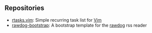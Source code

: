 ## Repositories
- [rtasks.vim](https://github.com/mschwld/rtasks.vim): Simple recurring task list for [Vim](https://www.vim.org/)
- [rawdog-bootstrap](https://github.com/mschwld/rawdog-bootstrap): A bootstrap template for the [rawdog](https://offog.org/code/rawdog/) rss reader

